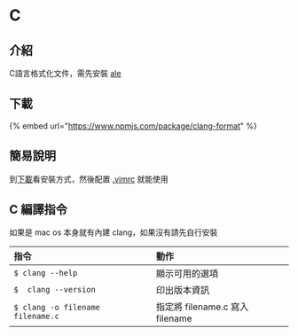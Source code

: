 # C

## 介紹

C語言格式化文件，需先安裝 [ale](./)

## 下載

{% embed url="https://www.npmjs.com/package/clang-format" %}

## 簡易說明

到[下載](c.md#xia-zai)看安裝方式，然後配置 [.vimrc](./#pei-zhi-vimrc) 就能使用

## C 編譯指令

如果是 mac os 本身就有內建 clang，如果沒有請先自行安裝

| 指令 | 動作 |
| :--- | :--- |
| `$ clang --help` | 顯示可用的選項 |
| `$  clang --version` | 印出版本資訊 |
| `$ clang -o filename filename.c` | 指定將 filename.c 寫入 filename |



